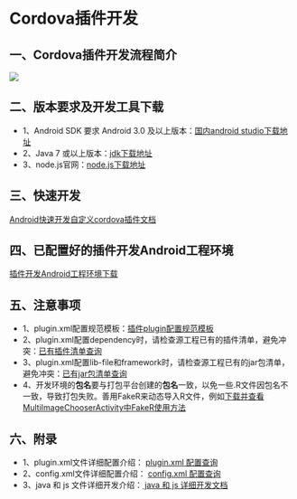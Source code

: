 # Cordova插件开发
## 一、Cordova插件开发流程简介
![](https://i.imgur.com/fHfjWWK.png)
## 二、版本要求及开发工具下载
- 1、Android SDK 要求 Android 3.0 及以上版本：[国内android studio下载地址](http://www.android-studio.org/)
- 2、Java 7 或以上版本：[jdk下载地址](http://www.oracle.com/technetwork/java/javase/downloads/jdk8-downloads-2133151.html)
- 3、node.js官网：[node.js下载地址](https://nodejs.org/)
## 三、快速开发
[Android快速开发自定义cordova插件文档](https://github.com/nihaohebin/CordovaPluginDevelopment/blob/master/%E6%8F%92%E4%BB%B6%E5%BC%80%E5%8F%91%E4%B8%8E%E5%AE%89%E8%A3%85.md)
## 四、已配置好的插件开发Android工程环境
[插件开发Android工程环境下载](https://github.com/nihaohebin/CordovaPluginDevelopment.git)
## 五、注意事项
- 1、plugin.xml配置规范模板：[插件plugin配置规范模板](https://github.com/nihaohebin/CordovaPluginDevelopment/blob/master/%E6%8F%92%E4%BB%B6plugin%E9%85%8D%E7%BD%AE%E8%A7%84%E8%8C%83%E6%A8%A1%E6%9D%BF.md)
- 2、plugin.xml配置dependency时，请检查源工程已有的插件清单，避免冲突：[已有插件清单查询](https://github.com/nihaohebin/CordovaPluginDevelopment/blob/master/%E6%BA%90%E5%B7%A5%E7%A8%8B%E6%8F%92%E4%BB%B6%E6%B8%85%E5%8D%95.md)
- 3、plugin.xml配置lib-file和framework时，请检查源工程已有的jar包清单，避免冲突：[已有jar包清单查询](https://github.com/nihaohebin/CordovaPluginDevelopment/blob/master/%E6%BA%90%E5%B7%A5%E7%A8%8B%E7%AC%AC%E4%B8%89%E6%96%B9jar%E5%8C%85%E6%B8%85%E5%8D%95.md)
- 4、开发环境的**包名**要与打包平台创建的**包名**一致，以免一些.R文件因包名不一致，导致打包失败。善用FakeR来动态导入R文件，例如[下载并查看MultiImageChooserActivity中FakeR使用方法](https://github.com/nihaohebin/CordovaPluginDevelopment/tree/master/app/src/main/java/com/synconset)
## 六、附录
- 1、plugin.xml文件详细配置介绍：
[plugin.xml 配置查询](https://github.com/nihaohebin/CordovaPluginDevelopment/blob/master/%E6%8F%92%E4%BB%B6plugin%E9%85%8D%E7%BD%AE%E4%BB%8B%E7%BB%8D.md)
- 2、config.xml文件详细配置介绍：
[config.xml 配置查询](https://github.com/nihaohebin/CordovaPluginDevelopment/blob/master/%E6%8F%92%E4%BB%B6config%E9%85%8D%E7%BD%AE%E4%BB%8B%E7%BB%8D.md)
- 3、java 和 js 文件详细开发介绍：[   java 和 js 详细开发文档](http://cordova.axuer.com/docs/zh-cn/latest/guide/platforms/android/plugin.html)
